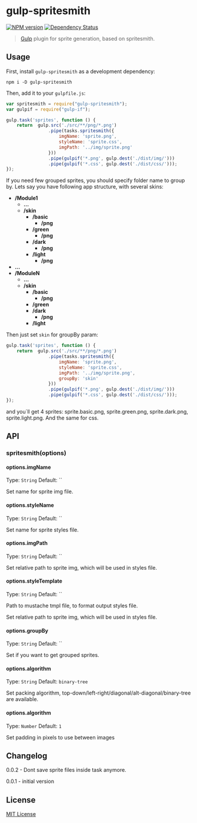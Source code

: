 # gulp-spritesmith
[![NPM version][npm-image]][npm-url] [![Dependency Status][depstat-image]][depstat-url]

> [Gulp](https://github.com/wearefractal/gulp) plugin for sprite generation, based on spritesmith.

## Usage

First, install `gulp-spritesmith` as a development dependency:

```shell
npm i -D gulp-spritesmith
```

Then, add it to your `gulpfile.js`:

```javascript
var spritesmith = require("gulp-spritesmith");
var gulpif = require("gulp-if");

gulp.task('sprites', function () {
    return  gulp.src('./src/**/png/*.png')
                .pipe(tasks.spritesmith({
                    imgName: 'sprite.png',
                    styleName: 'sprite.css',
                    imgPath: '../img/sprite.png'
                }))
                .pipe(gulpif('*.png', gulp.dest('./dist/img/')))
                .pipe(gulpif('*.css', gulp.dest('./dist/css/')));
});
```

If you need few grouped sprites, you should specify folder name to group by. Lets say you have following app structure, with several skins:

* **/Module1**
    * **...**
    * **/skin**
        * **/basic**
            * **/png**
        * **/green**
             * **/png**
        * **/dark**
             * **/png**
        * **/light**
            * **/png**
* **...**
* **/ModuleN**
    * **...**
    * **/skin**
        * **/basic**
            * **/png**
        * **/green**
        * **/dark**
            * **/png**
        * **/light**

Then just set `skin` for groupBy param:
```javascript
gulp.task('sprites', function () {
    return  gulp.src('./src/**/png/*.png')
                .pipe(tasks.spritesmith({
                    imgName: 'sprite.png',
                    styleName: 'sprite.css',
                    imgPath: '../img/sprite.png',
                    groupBy: 'skin'
                }))
                .pipe(gulpif('*.png', gulp.dest('./dist/img/')))
                .pipe(gulpif('*.css', gulp.dest('./dist/css/')));
});
```
and you`ll get 4 sprites: sprite.basic.png, sprite.green.png, sprite.dark.png, sprite.light.png. And the same for css.


## API

### spritesmith(options)

#### options.imgName
Type: `String`
Default: ``

Set name for sprite img file.

#### options.styleName
Type: `String`
Default: ``

Set name for sprite styles file.

#### options.imgPath
Type: `String`
Default: ``

Set relative path to sprite img, which will be used in styles file.

#### options.styleTemplate
Type: `String`
Default: ``

Path to mustache tmpl file, to format output styles file.

Set relative path to sprite img, which will be used in styles file.

#### options.groupBy
Type: `String`
Default: ``

Set if you want to get grouped sprites.

#### options.algorithm
Type: `String`
Default: `binary-tree`

Set packing algorithm, top-down/left-right/diagonal/alt-diagonal/binary-tree are available.

#### options.algorithm
Type: `Number`
Default: `1`

Set padding in pixels to use between images

## Changelog
0.0.2 - Dont save sprite files inside task anymore.

0.0.1 - initial version

## License

[MIT License](http://en.wikipedia.org/wiki/MIT_License)

[npm-url]: https://npmjs.org/package/gulp-spritesmith
[npm-image]: https://badge.fury.io/js/gulp-spritesmith.png

[depstat-url]: https://david-dm.org/otouto/gulp-spritesmith
[depstat-image]: https://david-dm.org/otouto/gulp-spritesmith.png
